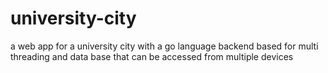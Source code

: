 # university-city
a web app for a university city with a go language backend based for multi threading and data base that can be accessed from multiple devices
